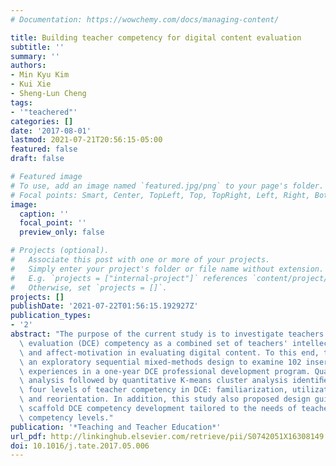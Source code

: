 ```yaml
---
# Documentation: https://wowchemy.com/docs/managing-content/

title: Building teacher competency for digital content evaluation
subtitle: ''
summary: ''
authors:
- Min Kyu Kim
- Kui Xie
- Sheng-Lun Cheng
tags:
- '"teachered"'
categories: []
date: '2017-08-01'
lastmod: 2021-07-21T20:56:15-05:00
featured: false
draft: false

# Featured image
# To use, add an image named `featured.jpg/png` to your page's folder.
# Focal points: Smart, Center, TopLeft, Top, TopRight, Left, Right, BottomLeft, Bottom, BottomRight.
image:
  caption: ''
  focal_point: ''
  preview_only: false

# Projects (optional).
#   Associate this post with one or more of your projects.
#   Simply enter your project's folder or file name without extension.
#   E.g. `projects = ["internal-project"]` references `content/project/deep-learning/index.md`.
#   Otherwise, set `projects = []`.
projects: []
publishDate: '2021-07-22T01:56:15.192927Z'
publication_types:
- '2'
abstract: "The purpose of the current study is to investigate teachers' digital content\
  \ evaluation (DCE) competency as a combined set of teachers' intellectual ability\
  \ and affect-motivation in evaluating digital content. To this end, this study employed\
  \ an exploratory sequential mixed-methods design to examine 102 inservice teachers’\
  \ experiences in a one-year DCE professional development program. Qualitative thematic\
  \ analysis followed by quantitative K-means cluster analysis identiﬁed and validated\
  \ four levels of teacher competency in DCE: familiarization, utilization, integration,\
  \ and reorientation. In addition, this study also proposed design guidelines to\
  \ scaffold DCE competency development tailored to the needs of teachers at various\
  \ competency levels."
publication: '*Teaching and Teacher Education*'
url_pdf: http://linkinghub.elsevier.com/retrieve/pii/S0742051X16308149
doi: 10.1016/j.tate.2017.05.006
---
```

